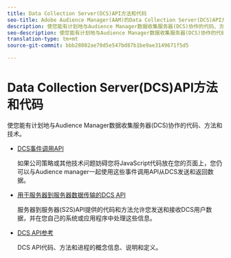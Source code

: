 ```yaml
---
title: Data Collection Server(DCS)API方法和代码
seo-title: Adobe Audience Manager(AAM)的Data Collection Server(DCS)API方法和代码
description: 使您能有计划地与Audience Manager数据收集服务器(DCS)协作的代码、方法和技术。
seo-description: 使您能有计划地与Audience Manager数据收集服务器(DCS)协作的代码、方法和技术。
translation-type: tm+mt
source-git-commit: bbb28802ae70d5e547bd87b1be9ae3149671f5d5

---
```



# Data Collection Server(DCS)API方法和代码

使您能有计划地与Audience Manager数据收集服务器(DCS)协作的代码、方法和技术。

* [DCS事件调用API](/help/using/api/dcs-intro/dcs-event-calls/dcs-event-calls.md)

   如果公司策略或其他技术问题妨碍您将JavaScript代码放在您的页面上，您仍可以与Audience manager一起使用这些事件调用API从DCS发送和返回数据。

* [用于服务器到服务器数据传输的DCS API](/help/using/api/dcs-intro/dcs-s2s/dcs-s2s.md)

   服务器到服务器(S2S)API提供的代码和方法允许您发送和接收DCS用户数据，并在您自己的系统或应用程序中处理这些信息。

* [DCS API参考](/help/using/api/dcs-intro/dcs-api-reference/dcs-api-methods.md)

   DCS API代码、方法和进程的概念信息、说明和定义。